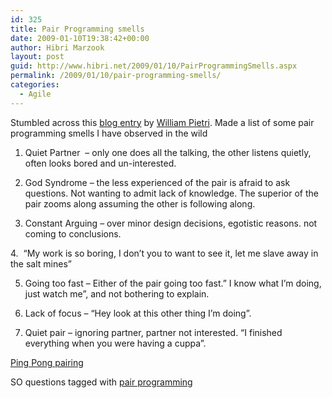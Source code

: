 ```yaml
---
id: 325
title: Pair Programming smells
date: 2009-01-10T19:38:42+00:00
author: Hibri Marzook
layout: post
guid: http://www.hibri.net/2009/01/10/PairProgrammingSmells.aspx
permalink: /2009/01/10/pair-programming-smells/
categories:
  - Agile
---
```

Stumbled across this [blog entry](http://agilefocus.com/2009/01/21-ways-to-hate-pair-programming/) by [William Pietri](http://agilefocus.com/). Made a list of some pair programming smells I have observed in the wild

1. Quiet Partner&#160; &#8211; only one does all the talking, the other listens quietly, often looks bored and un-interested.

2. God Syndrome – the less experienced of the pair is afraid to ask questions. Not wanting to admit lack of knowledge. The superior of the pair zooms along assuming the other is following along.

3. Constant Arguing – over minor design decisions, egotistic reasons. not coming to conclusions.

4.&#160; “My work is so boring, I don’t you to want to see it, let me slave away in the salt mines”

5. Going too fast – Either of the pair going too fast.” I know what I’m doing, just watch me”, and not bothering to explain.

6. Lack of focus &#8211; “Hey look at this other thing I’m doing”.

7. Quiet pair – ignoring partner, partner not interested. “I finished everything when you were having a cuppa”.

[Ping Pong pairing](http://c2.com/cgi/wiki?PairProgrammingPingPongPattern)

SO questions tagged with [pair programming](http://stackoverflow.com/questions/tagged/pair-programming)